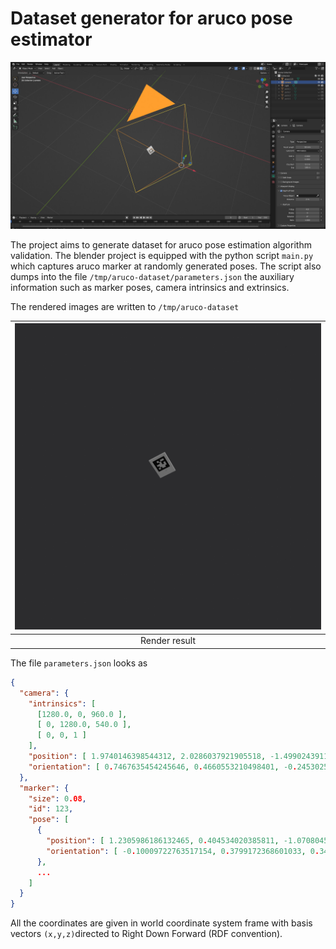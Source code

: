 # Dataset generator for aruco pose estimator

![Screen](doc/screen.jpg)

The project aims to generate dataset for aruco pose estimation algorithm validation. The blender project is equipped with the python script `main.py` which captures aruco marker at randomly generated poses. The script also dumps into the file `/tmp/aruco-dataset/parameters.json`  the auxiliary information such as marker poses, camera intrinsics and extrinsics.

The rendered images are written to `/tmp/aruco-dataset`

| ![Captured](doc/010.jpg) |
| :---: |
|  Render result |

The file `parameters.json` looks as

```json
{
  "camera": {
    "intrinsics": [
      [1280.0, 0, 960.0 ],
      [ 0, 1280.0, 540.0 ],
      [ 0, 0, 1 ]
    ],
    "position": [ 1.9740146398544312, 2.0286037921905518, -1.4990243911743164 ],
    "orientation": [ 0.7467635454245646, 0.4660553210498401, -0.24530256456840102, -0.40615673915648615 ]
  },
  "marker": {
    "size": 0.08,
    "id": 123,
    "pose": [
      {
        "position": [ 1.2305986186132465, 0.404534020385811, -1.0708045289380166],
        "orientation": [ -0.10009722763517154, 0.3799172368601033, 0.3430444870765838, -0.8532080156929496 ]
      },
      ...
    ]
  }
}
```

All the coordinates are given in world coordinate system frame with basis vectors `(x,y,z)`directed to Right Down Forward (RDF convention).
